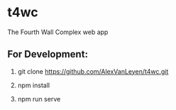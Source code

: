 # t4wc
The Fourth Wall Complex web app


## For Development:

1. git clone https://github.com/AlexVanLeyen/t4wc.git

2. npm install

3. npm run serve